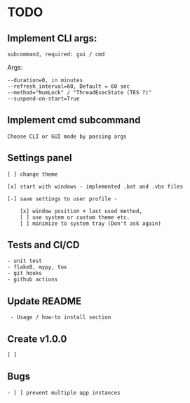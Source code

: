 # TODO

## Implement CLI args:

    subcommand, required: gui / cmd 

Args:

    --duration=0, in minutes
    --refresh_interval=60, Default = 60 sec
    --method="NumLock" / "ThreadExecState (TES ?)"
    --suspend-on-start=True


## Implement cmd subcommand
    Choose CLI or GUI mode by passing args


## Settings panel


    [ ] change theme

    [x] start with windows - implemented .bat and .vbs files

    [-] save settings to user profile - 
    
        [x] window position + last used method, 
        [ ] use system or custom theme etc. 
        [ ] minimize to system tray (Don't ask again)

## Tests and CI/CD

    - unit test
    - flake8, mypy, tox
    - git hooks
    - github actions


## Update README

     - Usage / how-to install section

## Create v1.0.0
    [ ]


## Bugs

    - [ ] prevent multiple app instances
